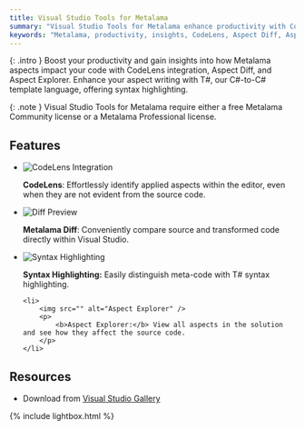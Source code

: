 ```yaml
---
title: Visual Studio Tools for Metalama
summary: "Visual Studio Tools for Metalama enhance productivity with CodeLens, Aspect Diff, and Aspect Explorer."
keywords: "Metalama, productivity, insights, CodeLens, Aspect Diff, Aspect Explorer, Metalama, C#, template language, syntax highlighting, Visual Studio"
---
```


{: .intro }
Boost your productivity and gain insights into how Metalama aspects impact your code with CodeLens integration, Aspect Diff, and Aspect Explorer. Enhance your aspect writing with T#, our C#-to-C# template language, offering syntax highlighting.

{: .note }
Visual Studio Tools for Metalama require either a free Metalama Community license or a Metalama Professional license.

## Features

<ul class="lightboxSource">
    <li>
        <img src="/assets/images/homepage/codelens.svg" alt="CodeLens Integration" />
        <p>
            <b>CodeLens</b>: Effortlessly identify applied aspects within the editor, even when they are not evident from the source code.
        </p>
    </li>
    <li>
        <img src="/assets/images/homepage/diff.svg" alt="Diff Preview" />
        <p>
            <b>Metalama Diff</b>: Conveniently compare source and transformed code directly within Visual Studio.
        </p>
    </li>
    <li>
        <img src="/assets/images/homepage/template.png" alt="Syntax Highlighting" />
        <p>
            <b>Syntax Highlighting:</b> Easily distinguish meta-code with T# syntax highlighting.
        </p>
    </li>

    <li>
        <img src="" alt="Aspect Explorer" />
        <p>
            <b>Aspect Explorer:</b> View all aspects in the solution and see how they affect the source code.
        </p>
    </li>
</ul>

## Resources

* Download from [Visual Studio Gallery](https://marketplace.visualstudio.com/items?itemName=PostSharpTechnologies.PostSharp)

{% include lightbox.html %}
